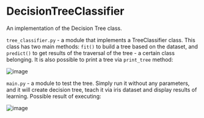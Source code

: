# DecisionTreeClassifier

An implementation of the Decision Tree class.

```tree_classifier.py``` - a module that implements a TreeClassifier class. This class has two main methods: ```fit()``` to build a tree based on the dataset, and ```predict()``` to get results of the traversal of the tree - a certain class belonging. It is also possible to print a tree via ```print_tree``` method:

![image](https://user-images.githubusercontent.com/91615650/155099030-4e45ab86-f19f-434c-9d60-9fe4107b61c4.png)


```main.py``` - a module to test the tree. Simply run it without any parameters, and it will create decision tree, teach it via iris dataset and display results of learning. Possible result of executing:

![image](https://user-images.githubusercontent.com/91615650/155097672-a5b54aa3-52b3-4db7-aada-b2eeb9194baa.png)

